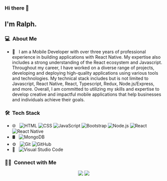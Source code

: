 ### Hi there 👋

<h2>I'm Ralph.</h2>

<h3> 💻 &nbsp;About Me </h3>

- 🤔 &nbsp; I am a Mobile Developer with over three years of professional experience in building applications with React Native. My expertise also includes a strong understanding of the React ecosystem and Javascript.
Throughout my career, I have worked on a diverse range of projects, developing and deploying high-quality applications using various tools and technologies. My technical stack includes but is not limited to Javascript, React Native, React, Typescript, Redux, Node.js/Express, and more.
Overall, I am committed to utilizing my skills and expertise to develop creative and impactful mobile applications that help businesses and individuals achieve their goals.

<h3> 🛠 &nbsp;Tech Stack</h3>

- 🌐 &nbsp;
  ![HTML](https://img.shields.io/badge/-HTML-333333?style=flat&logo=HTML5)
  ![CSS](https://img.shields.io/badge/-CSS-333333?style=flat&logo=CSS3&logoColor=1572B6)
  ![JavaScript](https://img.shields.io/badge/-JavaScript-333333?style=flat&logo=javascript)
  ![Bootstrap](https://img.shields.io/badge/-Bootstrap-333333?style=flat&logo=bootstrap&logoColor=563D7C)
  ![Node.js](https://img.shields.io/badge/-Node.js-333333?style=flat&logo=node.js)
  ![React](https://img.shields.io/badge/-React-333333?style=flat&logo=react)
  ![React Native](https://img.shields.io/badge/-React_native-333333?style=flat&logo=react)
- 🛢 &nbsp;
  ![MongoDB](https://img.shields.io/badge/-MongoDB-333333?style=flat&logo=mongodb)
- ⚙️ &nbsp;
  ![Git](https://img.shields.io/badge/-Git-333333?style=flat&logo=git)
  ![GitHub](https://img.shields.io/badge/-GitHub-333333?style=flat&logo=github)
- 🔧 &nbsp;
  ![Visual Studio Code](https://img.shields.io/badge/-Visual%20Studio%20Code-333333?style=flat&logo=visual-studio-code&logoColor=007ACC)


<h3> 🤝🏻 &nbsp;Connect with Me </h3>

<p align="center">
<a href="https://www.linkedin.com/in/ralphhossepian/"><img src="https://img.shields.io/badge/-Ralph%20Hossepian-0077B5?style=flat-square&logo=Linkedin&logoColor=white"/></a>
<a href="mailto:ralphhossepian@gmail.com"><img src="https://img.shields.io/badge/-ralphhossepian@gmail.com-D14836?style=flat-square&logo=Gmail&logoColor=white"/></a>

<!--
**ralphhovsepian/ralphhovsepian** is a ✨ _special_ ✨ repository because its `README.md` (this file) appears on your GitHub profile.
